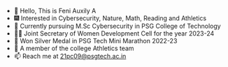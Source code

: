 - 👋 Hello, This is Feni Auxily A
- 🎆 Interested in Cybersecurity, Nature, Math, Reading and Athletics
- 🌱 Currently pursuing M.Sc Cybersecurity in PSG College of Technology
- 👧🏼 Joint Secretary of Women Development Cell for the year 2023-24
- 🥈 Won Silver Medal in PSG Tech Mini Marathon 2022-23
- 🙂 A member of the college Athletics team
- 📫 Reach me at 21pc09@psgtech.ac.in
